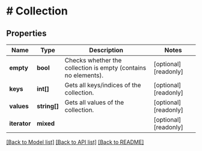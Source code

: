# # Collection

## Properties

Name | Type | Description | Notes
------------ | ------------- | ------------- | -------------
**empty** | **bool** | Checks whether the collection is empty (contains no elements). | [optional] [readonly]
**keys** | **int[]** | Gets all keys/indices of the collection. | [optional] [readonly]
**values** | **string[]** | Gets all values of the collection. | [optional] [readonly]
**iterator** | **mixed** |  | [optional] [readonly]

[[Back to Model list]](../../README.md#models) [[Back to API list]](../../README.md#endpoints) [[Back to README]](../../README.md)
